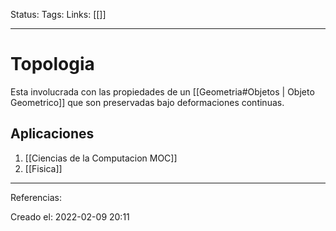 Status:
Tags: 
Links: [[]]
___
# Topologia
Esta involucrada con las propiedades de un [[Geometria#Objetos | Objeto Geometrico]] que son preservadas bajo deformaciones continuas.

## Aplicaciones
1. [[Ciencias de la Computacion MOC]]
2. [[Fisica]]
___
Referencias:

Creado el: 2022-02-09 20:11